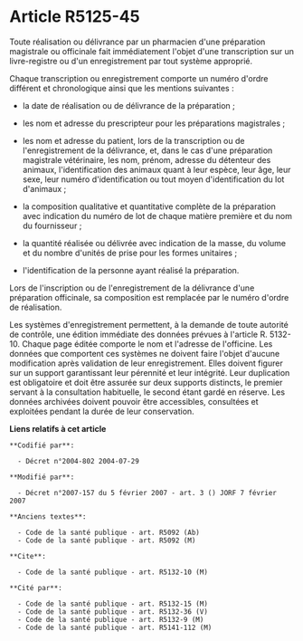 # Article R5125-45

Toute réalisation ou délivrance par un pharmacien d'une préparation magistrale ou officinale fait immédiatement l'objet d'une
transcription sur un livre-registre ou d'un enregistrement par tout système approprié.

Chaque transcription ou enregistrement comporte un numéro d'ordre différent et chronologique ainsi que les mentions
suivantes :

- la date de réalisation ou de délivrance de la préparation ;

- les nom et adresse du prescripteur pour les préparations magistrales ;

- les nom et adresse du patient, lors de la transcription ou de l'enregistrement de la délivrance, et, dans le cas d'une
préparation magistrale vétérinaire, les nom, prénom, adresse du détenteur des animaux, l'identification des animaux quant à
leur espèce, leur âge, leur sexe, leur numéro d'identification ou tout moyen d'identification du lot d'animaux ;

- la composition qualitative et quantitative complète de la préparation avec indication du numéro de lot de chaque matière
première et du nom du fournisseur ;

- la quantité réalisée ou délivrée avec indication de la masse, du volume et du nombre d'unités de prise pour les formes
unitaires ;

- l'identification de la personne ayant réalisé la préparation.

Lors de l'inscription ou de l'enregistrement de la délivrance d'une préparation officinale, sa composition est remplacée par
le numéro d'ordre de réalisation.

Les systèmes d'enregistrement permettent, à la demande de toute autorité de contrôle, une édition immédiate des données
prévues à l'article R. 5132-10. Chaque page éditée comporte le nom et l'adresse de l'officine. Les données que comportent ces
systèmes ne doivent faire l'objet d'aucune modification après validation de leur enregistrement. Elles doivent figurer sur un
support garantissant leur pérennité et leur intégrité. Leur duplication est obligatoire et doit être assurée sur deux
supports distincts, le premier servant à la consultation habituelle, le second étant gardé en réserve. Les données archivées
doivent pouvoir être accessibles, consultées et exploitées pendant la durée de leur conservation.

**Liens relatifs à cet article**

	**Codifié par**:

	  - Décret n°2004-802 2004-07-29

	**Modifié par**:

	  - Décret n°2007-157 du 5 février 2007 - art. 3 () JORF 7 février 2007

	**Anciens textes**:

	  - Code de la santé publique - art. R5092 (Ab)
	  - Code de la santé publique - art. R5092 (M)

	**Cite**:

	  - Code de la santé publique - art. R5132-10 (M)

	**Cité par**:

	  - Code de la santé publique - art. R5132-15 (M)
	  - Code de la santé publique - art. R5132-36 (V)
	  - Code de la santé publique - art. R5132-9 (M)
	  - Code de la santé publique - art. R5141-112 (M)
